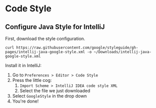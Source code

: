 # Code Style

## Configure Java Style for IntelliJ

First, download the style configuration.

```text
curl https://raw.githubusercontent.com/google/styleguide/gh-pages/intellij-java-google-style.xml -o ~/Downloads/intellij-java-google-style.xml
```

Install it in IntelliJ:‌

1. Go to `Preferences > Editor > Code Style`
2. Press the little cog:
   1. `Import Scheme > IntelliJ IDEA code style XML`
   2. Select the file we just downloaded
3. Select `GoogleStyle` in the drop down
4. You're done!

